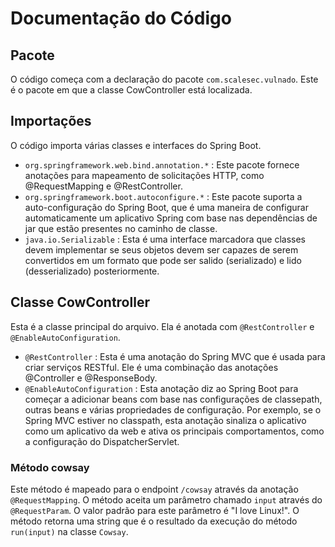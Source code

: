 # Documentação do Código

## Pacote
O código começa com a declaração do pacote `com.scalesec.vulnado`. Este é o pacote em que a classe CowController está localizada.

## Importações

O código importa várias classes e interfaces do Spring Boot. 

- `org.springframework.web.bind.annotation.*` : Este pacote fornece anotações para mapeamento de solicitações HTTP, como @RequestMapping e @RestController.
- `org.springframework.boot.autoconfigure.*` : Este pacote suporta a auto-configuração do Spring Boot, que é uma maneira de configurar automaticamente um aplicativo Spring com base nas dependências de jar que estão presentes no caminho de classe.
- `java.io.Serializable` : Esta é uma interface marcadora que classes devem implementar se seus objetos devem ser capazes de serem convertidos em um formato que pode ser salido (serializado) e lido (desserializado) posteriormente.

## Classe CowController

Esta é a classe principal do arquivo. Ela é anotada com `@RestController` e `@EnableAutoConfiguration`.

- `@RestController` : Esta é uma anotação do Spring MVC que é usada para criar serviços RESTful. Ele é uma combinação das anotações @Controller e @ResponseBody.
- `@EnableAutoConfiguration` : Esta anotação diz ao Spring Boot para começar a adicionar beans com base nas configurações de classepath, outras beans e várias propriedades de configuração. Por exemplo, se o Spring MVC estiver no classpath, esta anotação sinaliza o aplicativo como um aplicativo da web e ativa os principais comportamentos, como a configuração do DispatcherServlet.

### Método cowsay

Este método é mapeado para o endpoint `/cowsay` através da anotação `@RequestMapping`. O método aceita um parâmetro chamado `input` através do `@RequestParam`. O valor padrão para este parâmetro é "I love Linux!". O método retorna uma string que é o resultado da execução do método `run(input)` na classe `Cowsay`.